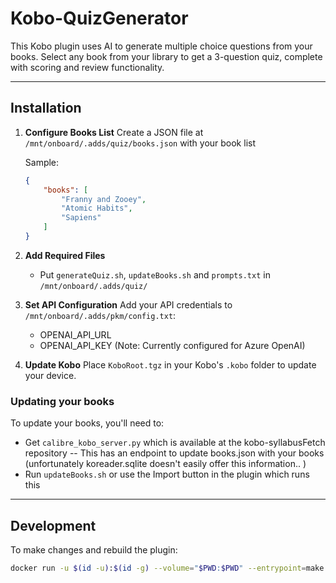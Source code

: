 # Kobo-QuizGenerator

This Kobo plugin uses AI to generate multiple choice questions from your books. Select any book from your library to get a 3-question quiz, complete with scoring and review functionality.

---

## Installation

1. **Configure Books List**
   Create a JSON file at `/mnt/onboard/.adds/quiz/books.json` with your book list
   
   Sample:
   ```json
   {
       "books": [
           "Franny and Zooey",
           "Atomic Habits",
           "Sapiens"
       ]
   }
   ```

2. **Add Required Files**
   - Put `generateQuiz.sh`, `updateBooks.sh` and `prompts.txt` in `/mnt/onboard/.adds/quiz/`

3. **Set API Configuration**
   Add your API credentials to `/mnt/onboard/.adds/pkm/config.txt`:
   - OPENAI_API_URL
   - OPENAI_API_KEY
   (Note: Currently configured for Azure OpenAI)

4. **Update Kobo**
   Place `KoboRoot.tgz` in your Kobo's `.kobo` folder to update your device.

### Updating your books

To update your books, you'll need to:
- Get `calibre_kobo_server.py` which is available at the kobo-syllabusFetch repository -- This has an endpoint to update books.json with your books (unfortunately koreader.sqlite doesn't easily offer this information.. )
- Run `updateBooks.sh` or use the Import button in the plugin which runs this

---

## Development

To make changes and rebuild the plugin:
```bash
docker run -u $(id -u):$(id -g) --volume="$PWD:$PWD" --entrypoint=make --workdir="$PWD" --env=HOME --rm -it ghcr.io/pgaskin/nickeltc:1 NAME=SyllabusFetch
